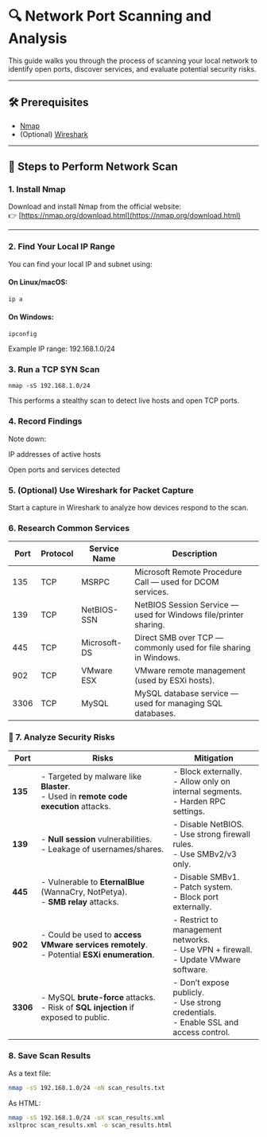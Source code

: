 # 🔍 Network Port Scanning and Analysis 

This guide walks you through the process of scanning your local network to identify open ports, discover services, and evaluate potential security risks.

---

## 🛠️ Prerequisites

- [Nmap](https://nmap.org/download.html)
- (Optional) [Wireshark](https://www.wireshark.org/download.html)

---

## 🚀 Steps to Perform Network Scan

### 1. Install Nmap
Download and install Nmap from the official website:  
👉 [https://nmap.org/download.html](https://nmap.org/download.html)

---

### 2. Find Your Local IP Range
You can find your local IP and subnet using:

#### On Linux/macOS:

```bash
ip a 
```

#### On Windows:
```
ipconfig
```
Example IP range: 192.168.1.0/24

### 3. Run a TCP SYN Scan
```
nmap -sS 192.168.1.0/24
```
This performs a stealthy scan to detect live hosts and open TCP ports.

### 4. Record Findings
Note down:

IP addresses of active hosts

Open ports and services detected

### 5. (Optional) Use Wireshark for Packet Capture
Start a capture in Wireshark to analyze how devices respond to the scan.

### 6. Research Common Services
| **Port** | **Protocol** | **Service Name** | **Description**                                                  |
| -------- | ------------ | ---------------- | ---------------------------------------------------------------- |
| 135      | TCP          | MSRPC            | Microsoft Remote Procedure Call — used for DCOM services.        |
| 139      | TCP          | NetBIOS-SSN      | NetBIOS Session Service — used for Windows file/printer sharing. |
| 445      | TCP          | Microsoft-DS     | Direct SMB over TCP — commonly used for file sharing in Windows. |
| 902      | TCP          | VMware ESX       | VMware remote management (used by ESXi hosts).                   |
| 3306     | TCP          | MySQL            | MySQL database service — used for managing SQL databases.        |


### 🔐 7. Analyze Security Risks
| **Port** | **Risks**                                                                                    | **Mitigation**                                                                            |
| -------- | -------------------------------------------------------------------------------------------- | ----------------------------------------------------------------------------------------- |
| **135**  | - Targeted by malware like **Blaster**.<br>- Used in **remote code execution** attacks.      | - Block externally.<br>- Allow only on internal segments.<br>- Harden RPC settings.       |
| **139**  | - **Null session** vulnerabilities.<br>- Leakage of usernames/shares.                        | - Disable NetBIOS.<br>- Use strong firewall rules.<br>- Use SMBv2/v3 only.                |
| **445**  | - Vulnerable to **EternalBlue** (WannaCry, NotPetya).<br>- **SMB relay** attacks.            | - Disable SMBv1.<br>- Patch system.<br>- Block port externally.                           |
| **902**  | - Could be used to **access VMware services remotely**.<br>- Potential **ESXi enumeration**. | - Restrict to management networks.<br>- Use VPN + firewall.<br>- Update VMware software.  |
| **3306** | - MySQL **brute-force** attacks.<br>- Risk of **SQL injection** if exposed to public.        | - Don’t expose publicly.<br>- Use strong credentials.<br>- Enable SSL and access control. |


### 8. Save Scan Results
As a text file:
```bash
nmap -sS 192.168.1.0/24 -oN scan_results.txt
```

As HTML:
```bash
nmap -sS 192.168.1.0/24 -oX scan_results.xml
xsltproc scan_results.xml -o scan_results.html
```
